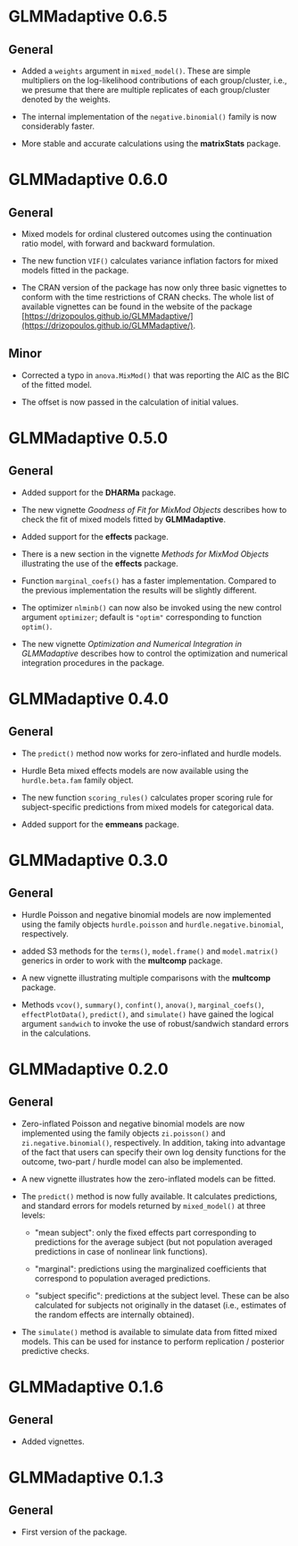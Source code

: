 # GLMMadaptive 0.6.5

## General
* Added a `weights` argument in `mixed_model()`. These are simple multipliers on the log-likelihood contributions of each group/cluster, i.e., we presume that there are multiple replicates of each group/cluster denoted by the weights.

* The internal implementation of the `negative.binomial()` family is now considerably faster.

* More stable and accurate calculations using the **matrixStats** package.


# GLMMadaptive 0.6.0

## General
* Mixed models for ordinal clustered outcomes using the continuation ratio model, with forward and backward formulation.

* The new function `VIF()` calculates variance inflation factors for mixed models fitted in the package.

* The CRAN version of the package has now only three basic vignettes to conform with the time restrictions of CRAN checks. The whole list of available vignettes can be found in the website of the package [https://drizopoulos.github.io/GLMMadaptive/](https://drizopoulos.github.io/GLMMadaptive/).

## Minor
* Corrected a typo in `anova.MixMod()` that was reporting the AIC as the BIC of the fitted model.

* The offset is now passed in the calculation of initial values.

# GLMMadaptive 0.5.0

## General
* Added support for the **DHARMa** package.

* The new vignette *Goodness of Fit for MixMod Objects* describes how to check the fit 
of mixed models fitted by **GLMMadaptive**.

* Added support for the **effects** package.

* There is a new section in the vignette *Methods for MixMod Objects* illustrating the use of the **effects** package.

* Function `marginal_coefs()` has a faster implementation. Compared to the previous implementation the results will be slightly different.

* The optimizer `nlminb()` can now also be invoked using the new control argument `optimizer`; default is `"optim"` corresponding to function `optim()`.

* The new vignette *Optimization and Numerical Integration in GLMMadaptive* describes how to control the optimization and numerical integration procedures in the package.

# GLMMadaptive 0.4.0

## General
* The `predict()` method now works for zero-inflated and hurdle models.

* Hurdle Beta mixed effects models are now available using the `hurdle.beta.fam` family
object.

* The new function `scoring_rules()` calculates proper scoring rule for subject-specific
predictions from mixed models for categorical data.

* Added support for the **emmeans** package.

# GLMMadaptive 0.3.0

## General
* Hurdle Poisson and negative binomial models are now implemented using the family objects `hurdle.poisson` and `hurdle.negative.binomial`, respectively.

* added S3 methods for the `terms()`, `model.frame()` and `model.matrix()` generics in order to
work with the **multcomp** package.

* A new vignette illustrating multiple comparisons with the **multcomp** package.

* Methods `vcov()`, `summary()`, `confint()`, `anova()`, `marginal_coefs()`, `effectPlotData()`, `predict()`, and `simulate()` have gained the logical argument `sandwich` to invoke the use of robust/sandwich standard errors in the calculations.

# GLMMadaptive 0.2.0

## General
* Zero-inflated Poisson and negative binomial models are now implemented using the family objects `zi.poisson()` and `zi.negative.binomial()`, respectively. In addition, taking into advantage of the fact that users can specify their own log density functions for the outcome, two-part / hurdle model can also be implemented. 

* A new vignette illustrates how the zero-inflated models can be fitted.

* The `predict()` method is now fully available. It calculates predictions, and standard errors for models returned by `mixed_model()` at three levels:
     + "mean subject": only the fixed effects part corresponding to predictions for the average subject (but not population averaged predictions in case of nonlinear link functions).
     
     + "marginal": predictions using the marginalized coefficients that correspond to population averaged predictions.
     
     + "subject specific": predictions at the subject level. These can be also calculated for subjects not originally in the dataset (i.e., estimates of the random effects are internally obtained).

* The `simulate()` method is available to simulate data from fitted mixed models. This can be used for instance to perform replication / posterior predictive checks.

# GLMMadaptive 0.1.6

## General
* Added vignettes.

# GLMMadaptive 0.1.3

## General
* First version of the package.

